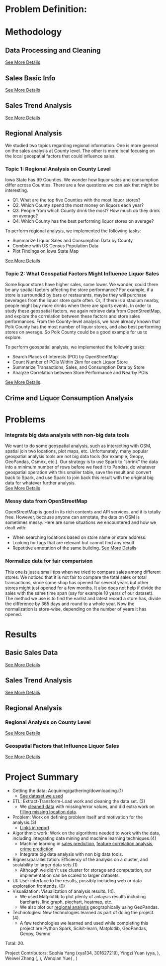 
# Problem Definition:
# Methodology
## Data Processing and Cleaning
  
[See More Details](Data_Processing_Cleaning/DataCleaning_README.md#data_processing_cleaning)  

## Sales Basic Info

[See More Details](Sales%20Basic%20Info/Readme.md#analysis-of-iowa-state-liquor-sales-data-extremes-distribution-and-correlation)
## Sales Trend Analysis

[See More Details](Sales_Trends_Analysis/SalesTrends_Analysis_README.md#salestrends_analysis)
## Regional Analysis
We studied two topics regarding regional information. One is more general on the sales analysis at County level. The other is more local focusing on the local geospatial factors that could influence sales.  
### Topic 1: Regional Analysis on County Level
Iowa State has 99 Counties. We wonder how liquor sales and consumption differ across Counties. There are a few questions we can ask that might be interesting.
* Q1. What are the top five Counties with the most liquor stores?
* Q2. Which County spend the most money on liquors each year?
* Q3. People from which County drink the most? How much do they drink on average?
* Q4. Which County has the best performing liquor stores on average?  

To perform regional analysis, we implemented the following tasks:
* Summarize Liquor Sales and Consumption Data by County
* Combine with US Census Population Data
* Plot Findings on Iowa State Map

[See More Details](Regional%20Analysis/Topic1.md#methodology)

### Topic 2: What Geospatial Factors Might Influence Liquor Sales
Some liquor stores have higher sales, some lower. We wonder, could there be any spatial factors affecting the store performance? For example, if a store is surrounded by bars or restaurants, maybe they will purchase beverages from the liquor store quite often. Or, if there is a stadium nearby, people might buy more drinks when there are sports events. In order to study these geospatial factors, we again retrieve data from OpenStreetMap, and explore the correlation between these factors and store sales performances. From the County-level analysis, we have already known that Polk County has the most number of liquor stores, and also best performing stores on average. So Polk County could be a good example for us to explore.

To perform geospatial analysis, we implemented the following tasks:
* Search Places of Interests (POI) by OpenStreetMap
* Count Number of POIs Within 2km for each Liquor Store
* Summarize Transactions, Sales, and Consumption Data by Store
* Analyze Correlation between Store Performance and Nearby POIs

[See More Details](Regional%20Analysis/Topic2.md#methodology).  

## Crime and Liquor Consumption Analysis


# Problems
### Integrate big data analysis with non-big data tools
We want to do some geospatial analysis, such as interacting with OSM, spatial join two locations, plot maps, etc. Unfortunately, many popular geospatial analysis tools are not big data tools (for example, Geopy, GeoPandas, Osmnx, etc.). Our strategy is to use Spark to “shrink” the data into a minimum number of rows before we feed it to Pandas, do whatever geospatial operation with this smaller table, save the result and convert back to Spark, and use Spark to join back this result with the original big data for whatever further analysis.  
[See More Details](Regional%20Analysis/Problems.md#integrate-big-data-analysis-with-non-big-data-tools)
### Messy data from OpenStreetMap
OpenStreetMap is good in its rich contents and API services, and it is totally free. However, because anyone can annotate, the data on OSM is sometimes messy. Here are some situations we encountered and how we dealt with:

* When searching locations based on store name or store address.
* Looking for tags that are relevant but cannot find any result.
* Repetitive annotation of the same building.
[See More Details](Regional%20Analysis/Problems.md#messy-data-from-openstreetmap)
### Normalize data for fair comparision
This one is just a small tips when we tried to compare sales among different stores. We noticed that it is not fair to compare the total sales or total transactions, since some shop has opened for several years but other stores might just opened for a few months. It also does not help if divide the sales with the same time span (say for example 10 years of our dataset). The method we use is to find the earlist and latest record a store has, divide the difference by 365 days and round to a whole year. Now the normalization is store-wise, depending on the number of years it has opened.

# Results
## Basic Sales Data

[See More Details](Sales%20Basic%20Info#results)
## Sales Trend Analysis

[See More Details](Sales_Trends_Analysis/SalesTrends_Analysis_README.md#result-analysis)
## Regional Analysis
### Regional Analysis on County Level
[See More Details](Regional%20Analysis/Topic1.md#result)

### Geospatial Factors that Influence Liquor Sales
[See More Details](Regional%20Analysis/Topic2.md#result)
# Project Summary

* Getting the data: Acquiring/gathering/downloading.(1) 
  * [See dataset we used]()
* ETL: Extract-Transform-Load work and cleaning the data set. (3)
  * We [cleaned data]() with missing/error values, and did extra work on [filling missing location data]().   
* Problem: Work on defining problem itself and motivation for the analysis.(3) 
  * [Links in report]()
* Algorithmic work: Work on the algorithms needed to work with the data, including integrating data mining and machine learning techniques.(4)
  *  Machine learning in [sales prediction](), [feature correlation analysis](), [crime prediction]()
  *  Integrate big data analysis with non big data tools.
* Bigness/parallelization: Efficiency of the analysis on a cluster, and scalability to larger data sets.(1) 
  *  Although we didn't use cluster for storage and computation, our implementation can be scaled to larger datasets.
* UI: User interface to the results, possibly including web or data exploration frontends. (0)  
* Visualization: Visualization of analysis results. (4). 
  * We used Matplotlib to plot plenty of anlaysis results including barcharts, line graph, piechart, heatmap, etc.
  * We also plot our [regional analysis]() geographically using GeoPandas.
* Technologies: New technologies learned as part of doing the project. (4). 
  * A few technologies we learned and used while completing this project are Python Spark, Scikit-learn, Matplotlib, GeoPandas, Geopy, Osmnx

Total: 20. 

Project Contributors: Sophia Yang (xya134, 301627219), Yingzi Yuan (yya, ), Weiwei Zhang (, ), Wenqian Yue( , ) 
